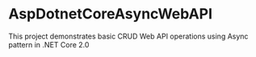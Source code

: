 # AspDotnetCoreAsyncWebAPI
This project demonstrates basic CRUD Web API operations using Async pattern in .NET Core 2.0
